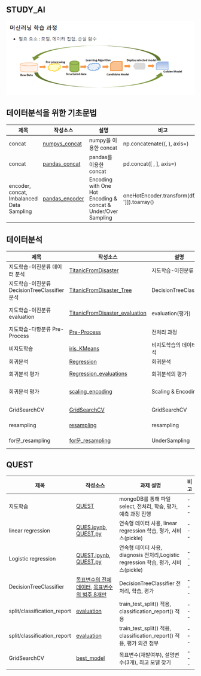 ## STUDY_AI
![](./images/머신러닝%20학습과정.png)

## 데이터분석을 위한 기초문법
| 제목 | 작성소스 | 설명 | 비고 |
|---|---|---|---|
| concat | [numpys_concat](./codes/numpys.py) | numpy을 이용한 concat  | np.concatenate((, ), axis=)|
| concat | [pandas_concat](./codes/pandass.ipynb) | pandas를 이용한 concat  | pd.concat([ , ], axis=)|
| encoder, concat, Imbalanced Data Sampling | [pandas_encoder](./codes/sklearns.ipynb) | Encoding with One Hot Encoding & concat & Under/Over Sampling | oneHotEncoder.transform(df_[[' ']]).toarray()|

## 데이터분석
| 제목 | 작성소스 | 설명 | 비고 |
|---|---|---|---|
| 지도학습-이진분류 데이터 분석 | [TitanicFromDisaster](./codes/MLs/Classifications/TitanicFromDisaster.ipynb) | 지도학습-이진분류  |LogisticRegression |
| 지도학습-이진분류 DecisionTreeClassifier 분석 | [TitanicFromDisaster_Tree](./codes/MLs/Classifications/TitanicFromDisaster_Tree.ipynb) | DecisionTreeClassifier  | plot_tree |
| 지도학습-이진분류 evaluation | [TitanicFromDisaster_evaluation](./codes/MLs/Classifications/TitanicFromDisaster_evaluation.ipynb) |  evaluation(평가) |mean_squared_error(MSE), classification_report,오차 행렬 (confusion_matrix) |
| 지도학습-다항분류 Pre-Process | [Pre-Process](./codes/MLs/Classifications/NSC_BND_M20_DecisionTreeClassifier_preprocess.ipynb) |  전처리 과정 | apply() 활용|
| 비지도학습 | [iris_KMeans](./codes/MLs/Clusterings/iris_KMeans.ipynb) | 비지도학습의 데이터 분석|KMeans, sum of square |
| 회귀분석 | [Regression](./codes/MLs/Regressions/BreastCancerWisconsin_Regression.ipynb) | 회귀분석 |LinearRegression, 서비스 배포 |
| 회귀분석 평가 | [Regression_evaluations](./codes/MLs/Regressions/BreastCancerWisconsin_Regression_evaluations.ipynb) | 회귀분석의 평가 |r2_score, MSE(mean_squared_error) |
| 회귀분석 평가 | [scaling_encoding](./codes/MLs/Classifications/TitanicFromDisaster_scaling_encoding.ipynb) | Scaling & Encoding |Encoding with One Hot Encoding, Scaling - MinMaxScaler |
| GridSearchCV | [GridSearchCV](./codes/MLs/Classifications/NSC_BND_M20_GridSearchCV.ipynb) | GridSearchCV |평가 score, best_score,classification_report |
| resampling | [resampling](./codes/MLs/Classifications/recurrenceOfSurgery_MachineLearning_Normal.ipynb) | resampling |resampling(Over, Under, Combine sampling) |
| for문_resampling | [for문_resampling](./codes/MLs/Classifications/recurrenceOfSurgery_UnderSampling.ipynb) | UnderSampling |fo문을 통한 UnderSampling과 hypertuning |


## QUEST
| 제목 | 작성소스 | 과제 설명 | 비고 |
|---|---|---|---|
|지도학습|[QUEST](./codes/regression/NSC2_M20_quest.ipynb)| mongoDB를 통해 파일 select, 전처리, 학습, 평가, 예측 과정 진행|---|
|linear regression|[QUES.ipynb](./codes/MLs/Regressions/RecurrenceOfSurgery_quest.ipynb), [QUEST.py](./codes/MLs/Regressions/RecurrenceOfSurgery_quest.py)|연속형 데이터 사용, linear regression 학습, 평가, 서비스(pickle)|---|
|Logistic regression|[QUEST.ipynb](./codes/MLs/Classifications/BreastCancerWisconsinDataSet_quest.ipynb), [QUEST.py](./codes/MLs/Classifications/BreastCancerWisconsinDataSet_quest.py)|연속형 데이터 사용, diagnosis 전처리,Logistic regression 학습, 평가, 서비스(pickle)|---|
|DecisionTreeClassifier|[목표변수의 전체데이터](./codes/MLs/Classifications/NSC_BND_M20_DecisionTreeClassifier_quest.ipynb), [목표변수의 범주 8개만](./codes/MLs/Classifications/NSC_BND_M20_DecisionTreeClassifier_quest_top8.ipynb)|DecisionTreeClassifier 전처리, 학습, 평가|---|
|split/classification_report|[evaluation](./codes/MLs/Classifications/BreastCancerWisconsinDataSet_evaluation_quest.ipynb)|train_test_split() 적용, classification_report() 적용|---|
|split/classification_report|[evaluation](./codes/MLs/Classifications/NSC_BND_M20_evaluation_quest.ipynb)|train_test_split() 적용, classification_report() 적용, 평가 의견 첨부|---|
|GridSearchCV|[best_model](./codes/MLs/Classifications/RecurrenceOfSurgery_FeatureEngin_quest.ipynb)|목표변수(재발여부), 설명변수(3개), 최고 모델 찾기|---|

